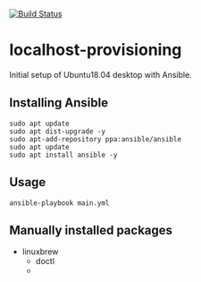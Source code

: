 [![Build Status](https://travis-ci.org/onsentamago/localhost-provision.svg?branch=master)](https://travis-ci.org/onsentamago/localhost-provision)

# localhost-provisioning

Initial setup of Ubuntu18.04 desktop with Ansible.

## Installing Ansible

```soncole
sudo apt update
sudo apt dist-upgrade -y
sudo apt-add-repository ppa:ansible/ansible
sudo apt update
sudo apt install ansible -y
```

## Usage

```console
ansible-playbook main.yml
```

## Manually installed packages
- linuxbrew
  - doctl
  - 
